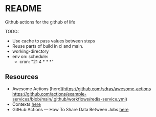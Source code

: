 # README

Github actions for the github of life  

TODO:

* Use cache to pass values between steps
* Reuse parts of build in ci and main.
* working-directory
* env 
on:
  schedule:
  - cron: "21 4 * * *"

## Resources

* Awesome Actions [here](https://github.com/sdras/awesome-actions
https://github.com/actions/example-services/blob/main/.github/workflows/redis-service.yml)
* Contexts [here](https://docs.github.com/en/actions/learn-github-actions/contexts)
* GitHub Actions — How To Share Data Between Jobs [here](https://levelup.gitconnected.com/github-actions-how-to-share-data-between-jobs-fc1547defc3e)
